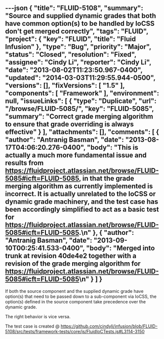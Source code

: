 ---json
{
  "title": "FLUID-5108",
  "summary": "Source and supplied dynamic grades that both have common option(s) to be handled by IoCSS don't get merged correctly",
  "tags": "FLUID",
  "project": {
    "key": "FLUID",
    "title": "Fluid Infusion"
  },
  "type": "Bug",
  "priority": "Major",
  "status": "Closed",
  "resolution": "Fixed",
  "assignee": "Cindy Li",
  "reporter": "Cindy Li",
  "date": "2013-08-02T11:23:50.967-0400",
  "updated": "2014-03-03T11:29:55.944-0500",
  "versions": [],
  "fixVersions": [
    "1.5"
  ],
  "components": [
    "Framework"
  ],
  "environment": null,
  "issueLinks": [
    {
      "type": "Duplicate",
      "url": "/browse/FLUID-5085/",
      "key": "FLUID-5085",
      "summary": "Correct grade merging algorithm to ensure that grade overriding is always effective"
    }
  ],
  "attachments": [],
  "comments": [
    {
      "author": "Antranig Basman",
      "date": "2013-08-17T04:06:20.276-0400",
      "body": "This is actually a much more fundamental issue and results from <https://fluidproject.atlassian.net/browse/FLUID-5085#icft=FLUID-5085>, in that the grade merging algorithm as currently implemented is incorrect. It is actually unrelated to the IoCSS or dynamic grade machinery, and the test case has been accordingly simplified to act as a basic test for <https://fluidproject.atlassian.net/browse/FLUID-5085#icft=FLUID-5085>.\n"
    },
    {
      "author": "Antranig Basman",
      "date": "2013-09-10T00:25:41.533-0400",
      "body": "Merged into trunk at revision 40de4e2 together with a revision of the grade merging algorithm for <https://fluidproject.atlassian.net/browse/FLUID-5085#icft=FLUID-5085>\n"
    }
  ]
}
---
If both the source component and the supplied dynamic grade have option(s) that need to be passed down to a sub-component via IoCSS, the option(s) defined in the source component take precedence over the dynamic grade.&#x20;

The right behavior is vice versa.

The test case is created @ <https://github.com/cindyli/infusion/blob/FLUID-5108/src/tests/framework-tests/core/js/FluidIoCTests.js#L3114-3150>

        